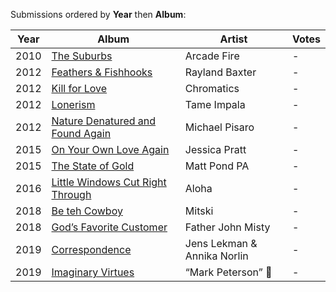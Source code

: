 Submissions ordered by **Year** then **Album**:

Year | Album | Artist | Votes
---- | ----- | ------ | -----
2010 | [The Suburbs](https://music.apple.com/us/album/the-suburbs/1252757950) | Arcade Fire | -
2012 | [Feathers & Fishhooks](https://music.apple.com/us/album/feathers-fishhooks/568153464) | Rayland Baxter | -
2012 | [Kill for Love](https://music.apple.com/us/album/kill-for-love/630306478) | Chromatics | -
2012 | [Lonerism](https://music.apple.com/us/album/lonerism/1440765963) | Tame Impala | -
2012 | [Nature Denatured and Found Again](https://michaelpisaro.bandcamp.com/album/nature-denatured-and-found-again) | Michael Pisaro | -
2015 | [On Your Own Love Again](https://music.apple.com/us/album/on-your-own-love-again/936872257) | Jessica Pratt | -
2015 | [The State of Gold](https://music.apple.com/us/album/the-state-of-gold/1465429281) | Matt Pond PA | -
2016 | [Little Windows Cut Right Through](https://music.apple.com/us/album/little-windows-cut-right-through/1083762943) | Aloha | -
2018 | [Be teh Cowboy](https://music.apple.com/us/album/be-the-cowboy/1373892692) | Mitski | -
2018 | [God’s Favorite Customer](https://music.apple.com/us/album/gods-favorite-customer/1364116200) | Father John Misty | -
2019 | [Correspondence](https://music.apple.com/us/album/correspondence/1457108075) | Jens Lekman & Annika Norlin | -
2019 | [Imaginary Virtues](https://markpetersonltd.bandcamp.com/releases) | “Mark Peterson” 🤠 | -


<!-- 2015 | [Tame Impala](https://music.apple.com/us/album/currents/1440838039) | Currents | - -->
